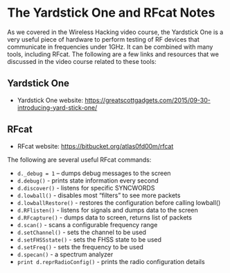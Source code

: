 # The Yardstick One and RFcat Notes

As we covered in the Wireless Hacking video course, the Yardstick One is a very useful piece of hardware to perform testing of RF devices that communicate in frequencies under 1GHz. It can be combined with many tools, including RFcat. The following are a few links and resources that we discussed in the video course related to these tools:

## Yardstick One
* Yardstick One website: https://greatscottgadgets.com/2015/09-30-introducing-yard-stick-one/

## RFcat
* RFcat website: https://bitbucket.org/atlas0fd00m/rfcat


The following are several useful RFcat commands:
* `d._debug = 1` – dumps debug messages to the screen
* `d.debug()` - prints state information every second
* `d.discover()` - listens for specific SYNCWORDS
* `d.lowball()` - disables most “filters” to see more packets
* `d.lowballRestore()` - restores the configuration before calling lowball()
* `d.RFlisten()` - listens for signals and dumps data to the screen
* `d.RFcapture()` - dumps data to screen, returns list of packets
* `d.scan()` - scans a configurable frequency range 
* `d.setChannel()` - sets the channel to be used
* `d.setFHSSstate()` - sets the FHSS state to be used
* `d.setFreq()` - sets the frequency to be used
* `d.specan()` - a spectrum analyzer
* `print d.reprRadioConfig()` - prints the radio configuration details
